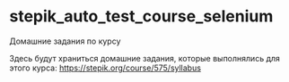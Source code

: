 # stepik_auto_test_course_selenium
Домашние задания по курсу

Здесь будут храниться домашние задания, которые выполнялись для этого курса: https://stepik.org/course/575/syllabus

